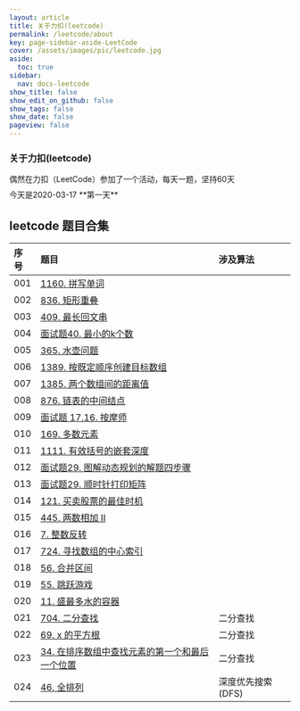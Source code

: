 ```yaml
---
layout: article
title: 关于力扣(leetcode)
permalink: /leetcode/about
key: page-sidebar-aside-LeetCode
cover: /assets/images/pic/leetcode.jpg
aside:
  toc: true
sidebar:
  nav: docs-leetcode
show_title: false
show_edit_on_github: false
show_tags: false
show_date: false
pageview: false
---
```

<style>
  .hero-example p {
    margin: .5rem 0;
  }
  .hero-example--height {
    height: 500px;
  }
  .hero-fill-example {
    background-color: #ccc;
  }
  .hero-fill-example--dark {
    background-color: #123;
  }
  .hero-bg-image-example {
    background-image: url("/docs/assets/images/cover1.jpg");
  }
  .hero-bg-image-example--linear-gradient {
    background-image: linear-gradient(135deg, rgba(255, 69, 0, .5), rgba(255, 197, 0, .2)), url("/docs/assets/images/cover1.jpg");
  }
</style>

<div class="hero hero-example hero--dark hero-bg-image-example my-3">
  <div class="hero__content">
    <h3>关于力扣(leetcode)</h3>
    <p>偶然在力扣（LeetCode）参加了一个活动，每天一题，坚持60天</p>
    <p>今天是2020-03-17 **第一天**</p>
  </div>
</div>

## leetcode 题目合集

|序号| 题目 | 涉及算法 |
| :-----| :-----|:-----|
|001| [1160. 拼写单词](/leetcode/2020/0317/001) |    |
|002| [836. 矩形重叠](/leetcode/2020/0318/002) |    |
|003| [409. 最长回文串](/leetcode/2020/0319/003) |    |
|004| [面试题40. 最小的k个数](/leetcode/2020/0320/004) |    |
|005| [365. 水壶问题](/leetcode/2020/0321/005) |    |
|006| [1389. 按既定顺序创建目标数组](/leetcode/2020/0322/006) |    |
|007| [1385. 两个数组间的距离值](/leetcode/2020/0322/007) |    |
|008| [876. 链表的中间结点](/leetcode/2020/0323/008) |    |
|009| [面试题 17.16. 按摩师](/leetcode/2020/0324/009) |    |
|010| [169. 多数元素](/leetcode/2020/0325/010) |    |
|011| [1111. 有效括号的嵌套深度](/leetcode/2020/0401/012) |    |
|012| [面试题29. 图解动态规划的解题四步骤](/leetcode/2020/0402/013) |    |
|013| [面试题29. 顺时针打印矩阵](/leetcode/2020/0411/014) |    |
|014| [121. 买卖股票的最佳时机](/leetcode/2020/0412/015) |    |
|015| [445. 两数相加 II](/leetcode/2020/0414/016) |    |
|016| [7. 整数反转](/leetcode/2020/0415/017) |    |
|017| [724. 寻找数组的中心索引](/leetcode/2020/0415/018) |    |
|018| [56. 合并区间](/leetcode/2020/0415/018) |    |
|019| [55. 跳跃游戏](/leetcode/2020/0417/020) |    |
|020| [11. 盛最多水的容器](/leetcode/2020/0418/021) |    |
|021| [704. 二分查找](/leetcode/2020/0419/022) | 二分查找   |
|022| [69. x 的平方根](/leetcode/2020/0423/023) |  二分查找  |
|023| [34. 在排序数组中查找元素的第一个和最后一个位置](/leetcode/2020/0423/024) |  二分查找  |
|024| [46. 全排列](/leetcode/2020/0425/025) | 深度优先搜索(DFS)   |
